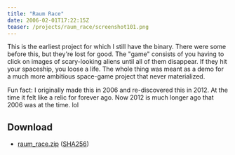 ```yaml
---
title: "Raum Race"
date: 2006-02-01T17:22:15Z
teaser: /projects/raum_race/screenshot101.png
---
```


This is the earliest project for which I still have the binary. There were some
before this, but they're lost for good. The "game" consists of you having to
click on images of scary-looking aliens until all of them disappear. If they
hit your spaceship, you loose a life. The whole thing was meant as a demo for
a much more ambitious space-game project that never materialized.

Fun fact: I originally made this in 2006 and re-discovered this in 2012. At the
time it felt like a relic for forever ago. Now 2012 is much longer ago that
2006 was at the time. lol

## Download

* [raum_race.zip](/files/raum_race/raum_race.zip)
  ([SHA256](/files/raum_race/raum_race.zip.sha256))
